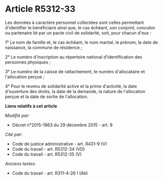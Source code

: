 # Article R5312-33

Les données à caractère personnel collectées sont celles permettant d'identifier le bénéficiaire ainsi que, le cas échéant,
son conjoint, concubin ou partenaire lié par un pacte civil de solidarité, soit, pour chacun d'eux : 

1° Le nom de famille et, le cas échéant, le nom marital, le prénom, la date de naissance, la commune de résidence ; 

2° Le numéro d'inscription au répertoire national d'identification des personnes physiques ; 

3° Le numéro de la caisse de rattachement, le numéro d'allocataire et l'allocation perçue ; 

4° Pour le revenu de solidarité active et la prime d'activité, la date d'ouverture des droits, la date de la demande, la
nature de l'allocation perçue et la date de sortie de l'allocation.

**Liens relatifs à cet article**

_Modifié par_:

  - Décret n°2015-1863 du 29 décembre 2015 - art. 9

_Cité par_:

  - Code de justice administrative - art. R431-9 (V)
  - Code du travail - art. R5312-34 (VD)
  - Code du travail - art. R5312-35 (V)

_Anciens textes_:

  - Code du travail - art. R311-4-26 I (Ab)
